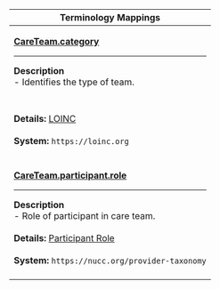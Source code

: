 |Terminology Mappings|
|---|
|<p>**[CareTeam.category](https://hl7.org/fhir/R4/careteam-definitions.html#CareTeam.category)**<hr>**Description**<br>- Identifies the type of team.
<br><br>**Details:** [LOINC](https://hl7.org/fhir/R4/loinc.html)<br><br>**System:** `https://loinc.org`<br><br>|
|<p>**[CareTeam.participant.role](https://hl7.org/fhir/R4/careteam-definitions.html#CareTeam.participant.role)**<hr>**Description**<br>- Role of participant in care team.<br><br>**Details:** [Participant Role](https://www.hl7.org/fhir/us/core/ValueSet-us-core-careteam-provider-roles.html)<br><br>**System:** `https://nucc.org/provider-taxonomy`<br><br>|
